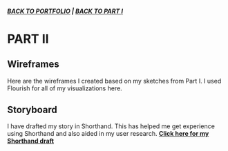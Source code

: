 ##### [**BACK TO PORTFOLIO**](/portfoliopage_main.md) | [**BACK TO PART I**](/final_project_GarrettM.md)


# PART II

## Wireframes

Here are the wireframes I created based on my sketches from Part I. I used Flourish for all of my visualizations here. 

<div class="flourish-embed flourish-chart" data-src="visualisation/5490978"><script src="https://public.flourish.studio/resources/embed.js"></script></div>

<div class="flourish-embed flourish-parliament" data-src="visualisation/5473114"><script src="https://public.flourish.studio/resources/embed.js"></script></div>

<div class="flourish-embed flourish-chart" data-src="visualisation/5480533"><script src="https://public.flourish.studio/resources/embed.js"></script></div>

<div class="flourish-embed flourish-chart" data-src="visualisation/5492722"><script src="https://public.flourish.studio/resources/embed.js"></script></div>

<div class="flourish-embed flourish-chart" data-src="visualisation/5492226"><script src="https://public.flourish.studio/resources/embed.js"></script></div>

<div class="flourish-embed flourish-chart" data-src="visualisation/5492988"><script src="https://public.flourish.studio/resources/embed.js"></script></div>

## Storyboard
I have drafted my story in Shorthand. This has helped me get experience using Shorthand and also aided in my user research.
[**Click here for my Shorthand draft**](https://preview.shorthand.com/cpN7M2kraAbAWj46)
